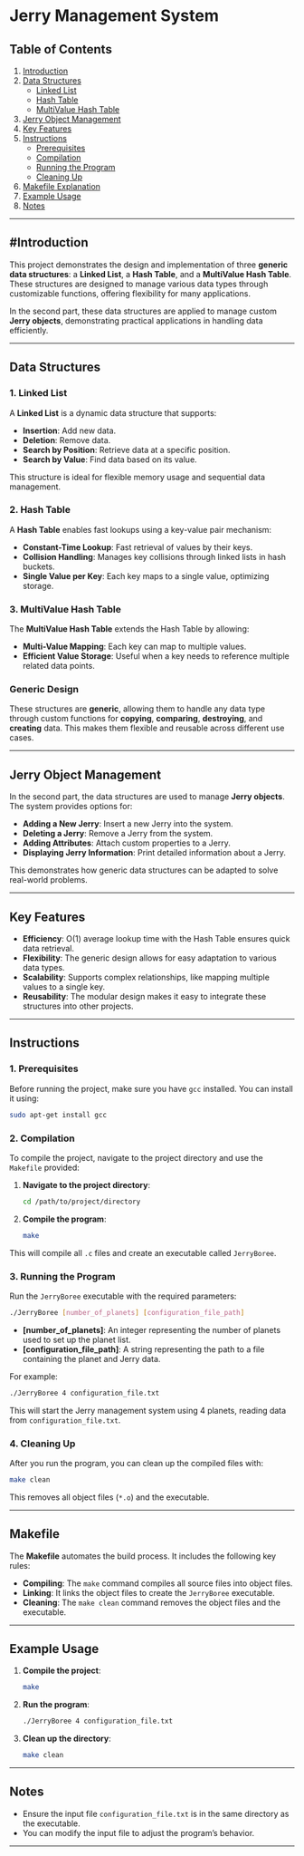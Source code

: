 # Jerry Management System

## Table of Contents

1. [Introduction](#introduction)
2. [Data Structures](#data-structures)
   - [Linked List](#1-linked-list)
   - [Hash Table](#2-hash-table)
   - [MultiValue Hash Table](#3-multivalue-hash-table)
3. [Jerry Object Management](#jerry-object-management)
4. [Key Features](#key-features)
5. [Instructions](#instructions)
   - [Prerequisites](#1-prerequisites)
   - [Compilation](#2-compilation)
   - [Running the Program](#3-running-the-program)
   - [Cleaning Up](#4-cleaning-up)
6. [Makefile Explanation](#makefile)
7. [Example Usage](#example-usage)
8. [Notes](#notes)

---

## #Introduction

This project demonstrates the design and implementation of three **generic data structures**: a **Linked List**, a **Hash Table**, and a **MultiValue Hash Table**. These structures are designed to manage various data types through customizable functions, offering flexibility for many applications.

In the second part, these data structures are applied to manage custom **Jerry objects**, demonstrating practical applications in handling data efficiently.

---

## Data Structures

### 1. Linked List

A **Linked List** is a dynamic data structure that supports:
- **Insertion**: Add new data.
- **Deletion**: Remove data.
- **Search by Position**: Retrieve data at a specific position.
- **Search by Value**: Find data based on its value.

This structure is ideal for flexible memory usage and sequential data management.

### 2. Hash Table

A **Hash Table** enables fast lookups using a key-value pair mechanism:
- **Constant-Time Lookup**: Fast retrieval of values by their keys.
- **Collision Handling**: Manages key collisions through linked lists in hash buckets.
- **Single Value per Key**: Each key maps to a single value, optimizing storage.

### 3. MultiValue Hash Table

The **MultiValue Hash Table** extends the Hash Table by allowing:
- **Multi-Value Mapping**: Each key can map to multiple values.
- **Efficient Value Storage**: Useful when a key needs to reference multiple related data points.

### Generic Design

These structures are **generic**, allowing them to handle any data type through custom functions for **copying**, **comparing**, **destroying**, and **creating** data. This makes them flexible and reusable across different use cases.

---

## Jerry Object Management

In the second part, the data structures are used to manage **Jerry objects**. The system provides options for:
- **Adding a New Jerry**: Insert a new Jerry into the system.
- **Deleting a Jerry**: Remove a Jerry from the system.
- **Adding Attributes**: Attach custom properties to a Jerry.
- **Displaying Jerry Information**: Print detailed information about a Jerry.

This demonstrates how generic data structures can be adapted to solve real-world problems.

---

## Key Features

- **Efficiency**: O(1) average lookup time with the Hash Table ensures quick data retrieval.
- **Flexibility**: The generic design allows for easy adaptation to various data types.
- **Scalability**: Supports complex relationships, like mapping multiple values to a single key.
- **Reusability**: The modular design makes it easy to integrate these structures into other projects.

---

## Instructions

### 1. Prerequisites

Before running the project, make sure you have `gcc` installed. You can install it using:

```bash
sudo apt-get install gcc
```

### 2. Compilation

To compile the project, navigate to the project directory and use the `Makefile` provided:

1. **Navigate to the project directory**:
   ```bash
   cd /path/to/project/directory
   ```

2. **Compile the program**:
   ```bash
   make
   ```

This will compile all `.c` files and create an executable called `JerryBoree`.

### 3. Running the Program

Run the `JerryBoree` executable with the required parameters:

```bash
./JerryBoree [number_of_planets] [configuration_file_path]
```

- **[number_of_planets]**: An integer representing the number of planets used to set up the planet list.
- **[configuration_file_path]**: A string representing the path to a file containing the planet and Jerry data.

For example:

```bash
./JerryBoree 4 configuration_file.txt
```

This will start the Jerry management system using 4 planets, reading data from `configuration_file.txt`.

### 4. Cleaning Up

After you run the program, you can clean up the compiled files with:

```bash
make clean
```

This removes all object files (`*.o`) and the executable.

---

## Makefile

The **Makefile** automates the build process. It includes the following key rules:

- **Compiling**: The `make` command compiles all source files into object files.
- **Linking**: It links the object files to create the `JerryBoree` executable.
- **Cleaning**: The `make clean` command removes the object files and the executable.

---

## Example Usage

1. **Compile the project**:
   ```bash
   make
   ```

2. **Run the program**:
   ```bash
   ./JerryBoree 4 configuration_file.txt
   ```

3. **Clean up the directory**:
   ```bash
   make clean
   ```

---

## Notes

- Ensure the input file `configuration_file.txt` is in the same directory as the executable.
- You can modify the input file to adjust the program’s behavior.

---
